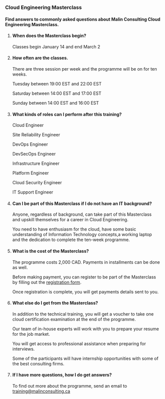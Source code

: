 ### Cloud Engineering Masterclass

#### Find answers to commonly asked questions about Malin Consulting Cloud Engineering Masterclass.

1. #### When does the Masterclass begin?
<ul>Classes begin January 14 and end March 2</ul> 

2. #### How often are the classes.
<ul>There are three session per week and the programme will be on for ten weeks.</ul>
<ul>Tuesday between 19:00 EST and 22:00 EST</ul>
<ul>Saturday between 14:00 EST and 17:00 EST</ul>
<ul>Sunday between 14:00 EST and 16:00 EST</ul>

3. #### What kinds of roles can I perform after this training?
<ul>Cloud Engineer</ul>
<ul>Site Reliability Engineer</ul>
<ul>DevOps Engineer</ul>
<ul>DevSecOps Engineer</ul>
<ul>Infrastructure Engineer</ul>
<ul>Platform Engineer</ul>
<ul>Cloud Security Engineer</ul>
<ul>IT Support Engineer</ul>

4. #### Can I be part of this Masterclass if I do not have an IT background?
<ul>Anyone, regardless of background, can take part of this Masterclass and upskill themselves for a career in Cloud Engineering.</ul>
<ul>You need to have enthusiasm for the cloud, have some basic understanding of Information Technology concepts,a working laptop and the dedication to complete the ten-week programme.</ul>

5. #### What is the cost of the Masterclass?
<ul>The programme costs 2,000 CAD. Payments in installments can be done as well.</ul>
<ul>Before making payment, you can register to be part of the Masterclass by filling out the <a href="https://malinconsulting.ca/training" >registration form</a>.</ul>
<ul>Once registration is complete, you will get payments details sent to you.</ul>

6. #### What else do I get from the Masterclass?
<ul>In addition to the technical training, you will get a voucher to take one cloud certification examination at the end of the programme.</ul>
<ul>Our team of in-house experts will work with you to prepare your resume for the job market.</ul>
<ul>You will get access to professional assistance when preparing for interviews.</ul>
<ul>Some of the participants will have internship opportunities with some of the best consulting firms.</ul>

7. #### If I have more questions, how I do get answers?
<ul>To find out more about the programme, send an email to <a href="mailto: training@malinconsulting.ca" >training@malinconsulting.ca</a></ul>